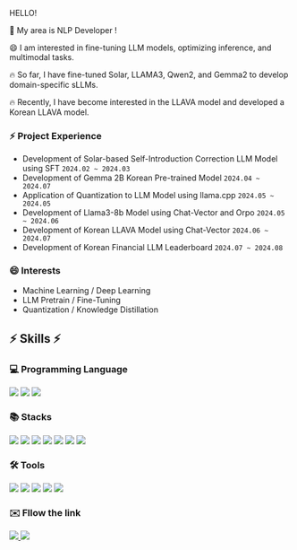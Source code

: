 
<!--
**Reign2121/Reign2121** is a ✨ _special_ ✨ repository because its `README.md` (this file) appears on your GitHub profile.

Here are some ideas to get you started:

- 🔭 I’m currently working on ...
- 🌱 I’m currently learning ...
- 👯 I’m looking to collaborate on ...
- 🤔 I’m looking for help with ...
- 💬 Ask me about ...
- 📫 How to reach me: ...
- 😄 Pronouns: ...
- ⚡ Fun fact: ...
-->
 HELLO!

🌱 My area is NLP Developer !

😄 I am interested in fine-tuning LLM models, optimizing inference, and multimodal tasks.

🔥 So far, I have fine-tuned Solar, LLAMA3, Qwen2, and Gemma2 to develop domain-specific sLLMs.

🔥 Recently, I have become interested in the LLAVA model and developed a Korean LLAVA model.

### ⚡  Project Experience
- Development of Solar-based Self-Introduction Correction LLM Model using SFT ```2024.02 ~ 2024.03```
- Development of Gemma 2B Korean Pre-trained Model ```2024.04 ~ 2024.07```
- Application of Quantization to LLM Model using llama.cpp ```2024.05 ~ 2024.05```
- Development of Llama3-8b Model using Chat-Vector and Orpo ```2024.05 ~ 2024.06```
- Development of Korean LLAVA Model using Chat-Vector ```2024.06 ~ 2024.07```
- Development of Korean Financial LLM Leaderboard ```2024.07 ~ 2024.08```

### 😄 Interests
- Machine Learning / Deep Learning
- LLM Pretrain / Fine-Tuning
- Quantization / Knowledge Distillation

<div>

## ⚡ Skills ⚡

  ### 💻 Programming Language
  <img src="https://img.shields.io/badge/python-3776AB?style=flat-square&logo=python&logoColor=white">
  <img src="https://img.shields.io/badge/R-276DC3?style=flat-square&logo=R&logoColor=white">
  <img src="https://img.shields.io/badge/mysql-4479A1?style=flat-square&logo=mysql&logoColor=white"> <br/> 
 
  ### 📚 Stacks
  <img src="https://img.shields.io/badge/Pandas-150458?style=flat-square&logo=Pandas&logoColor=white">
  <img src="https://img.shields.io/badge/Numpy-150458?style=flat-square&logo=Numpy&logoColor=white">
  <img src="https://img.shields.io/badge/scikit-learn-F7931E?style=flat&logo=scikit-learn&logoColor=white"/>
  <img src="https://img.shields.io/badge/TensorFlow-FF6F00?style=flat&logo=TensorFlow&logoColor=white"/> 
  <img src="https://img.shields.io/badge/PyTorch-EE4C2C?style=flat-square&logo=PyTorch&logoColor=white">
  <img src="https://img.shields.io/badge/Matplotlib-00ffff?style=flat-square&logo=Matplotlib&logoColor=black">
  <img src="https://img.shields.io/badge/Keras-D00000?style=flat-square&logo=Keras&logoColor=white"> <br/> 
  
  ### 🛠 Tools
  <img src="https://img.shields.io/badge/Visual Studio Code-007ACC?style=flat&logo=Visual Studio Code&logoColor=white"/>
  <img src="https://img.shields.io/badge/Google Colab-F9AB00?style=flat&logo=Google Colab&logoColor=white"/>
  <img src="https://img.shields.io/badge/Jupyter-F37626?style=flat&logo=Jupyter&logoColor=white"/>  
  <img src="https://img.shields.io/badge/Anaconda-44A833?style=flat&logo=Anaconda&logoColor=white"/> 
  <img src="https://img.shields.io/badge/Tableau-E97627?style=flat-square&logo=Tableau&logoColor=white"/>


 </div>
 
### ✉️ Fllow the link
 
<a href="https://velog.io/@anstmdwn34/posts">
 <img src="https://img.shields.io/badge/Velog-000000?style=for-the-badge&logo=Tistory&logoColor=white&link=https://velog.io/@anstmdwn34/posts"/>
</a>                                                                                                                                                   
<a href="mailto:anstmdwn34@gmail.com">
 <img src="https://img.shields.io/badge/Gmail-EA4335?style=for-the-badge&logo=Gmail&logoColor=white&link=mailto:anstmdwn34@gmail.com"/>
</a>
